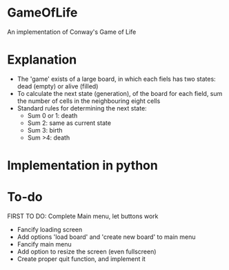 # GameOfLife
An implementation of Conway's Game of Life

# Explanation
- The 'game' exists of a large board, in which each fiels has two states: dead (empty) or alive (filled)
- To calculate the next state (generation), of the board for each field, sum the number of cells in the neighbouring eight cells
- Standard rules for determining the next state:
    - Sum 0 or 1: death
    - Sum 2: same as current state
    - Sum 3: birth
    - Sum >4: death

# Implementation in python


# To-do

FIRST TO DO: Complete Main menu, let buttons work

- Fancify loading screen
- Add options 'load board' and 'create new board' to main menu
- Fancify main menu
- Add option to resize the screen (even fullscreen)
- Create proper quit function, and implement it